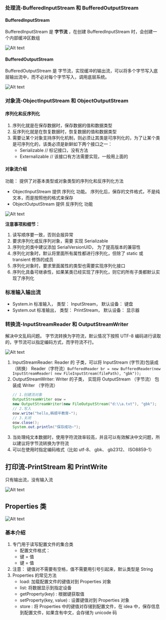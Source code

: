 ### 处理流-BufferedInputStream 和 BufferedOutputStream
#### BufferedInputStream
BufferedInputStream 是 **字节流** ，在创建 BufferedInputStream 时，会创建一个内部缓冲区数组

![Alt text](pictures/java后端入门第21天.png)

#### BufferedOutputStream
BufferedOutputStream 是 字节流，实现缓冲的输出流，可以将多个字节写入底层输出流中，而不必对每个字节写入，调用底层系统。

![Alt text](pictures/java后端入门第21天01.png)

### 对象流-ObjectInputStream 和 ObjectOutputStream
#### 序列化和反序列化
1. 序列化就是在保存数据时，保存数据的值和数据类型
2. 反序列化就是在恢复数据时，恢复数据的值和数据类型
3. 需要让某个对象支持序列化机制，则必须让其类是可序列化的，为了让某个类是可序列化的，该类必须是新鲜如下两个接口之一：
    - Serializable // 标记接口，没有方法
    - Externalizable // 该接口有方法需要实现，一般用上面的

#### 对象流介绍
功能： 提供了对基本类型或对象类型的序列化和反序列化方法
- ObjectInputStream 提供 序列化 功能。 序列化后，保存的文件格式，不是纯文本，而是按照他的格式来保存
- ObjectOutputStream 提供 反序列化 功能

![Alt text](pictures/java后端入门第21天02.png)

**注意事项和细节：**

1. 读写顺序要一致，否则会报异常
2. 要求序列化或反序列对象，需要 实现 Serializable
3. 序列化的类中建议添加  SerialVersionUID， 为了提高版本的兼容性
4. 序列化对象时，默认将里面所有属性都进行序列化，但除了 static 或 transient 修饰的成员
5. 序列化对象时，要求里面属性的类型也需要实现序列化接口
6. 序列化具备可继承性，如果某类已经实现了序列化，则它的所有子类都默认实现了序列化

### 标准输入输出流
- System.in 标准输入， 类型： InputStream， 默认设备： 键盘
- System.out 标准输出， 类型： PrintStream， 默认设备： 显示器

### 转换流-InputStreamReader 和 OutputStreamWriter

解决中文乱码问题。  字节流转换为字符流，默认情况下按照 UTF-8 编码进行读取的，字节流可以指定编码方式，而字符流不行。

![Alt text](pictures/java后端入门第21天03.png)

1. InputStreamReader: Reader 的 子类，可以将 InputStream (字节流)包装成（转换） Reader（字符流）`BufferedReader br = new BufferedReader(new InputStreamReader(
new FileInputStream(filePath), "gbk"));`
2. OutputStreamWriter: Writer 的子类， 实现将 OutputStream （字节流） 包装成 Writer （字符流）
    ```java
    // 1.创建流对象
    OutputStreamWriter osw =
    new OutputStreamWriter(new FileOutputStream("d:\\a.txt"), "gbk");
    // 2.写入
    osw.write("hello,韩顺平教育~");
    // 3.关闭
    osw.close();
    System.out.println("保存成功~");
    ```
3. 当处理纯文本数据时，使用字符流效率较高，并且可以有效解决中文问题，所以建议将字节流转换为字符流
4. 可以在使用时指定编码格式（比如 utf-8、 gbk、 gb2312、 ISO8859-1）

## 打印流-PrintStream 和 PrintWrite
只有输出流，没有输入流

![Alt text](pictures/java后端入门第21天04.png)

## Properties 类

![Alt text](pictures/java后端入门第21天05.png)

### 基本介绍
1. 专门用于读写配置文件的集合类
    - 配置文件格式：
    - 键 = 值
    - 键 = 值
2. 注意： 键值对不需要有空格，值不需要用引号引起来，默认类型是 String
3. Properties 的常见方法
    - load: 加载配置文件的键值对到 Properties 对象
    - list: 将数据显示到指定设备
    - getProperty(key) : 根据键获取值
    - setProperty(key, value) : 设置键值对到 Properties 对象
    - store : 将 Properties 中的键值对存储到配置文件，在 idea 中，保存信息到配置文件，如果含有中文，会存储为 unicode 码